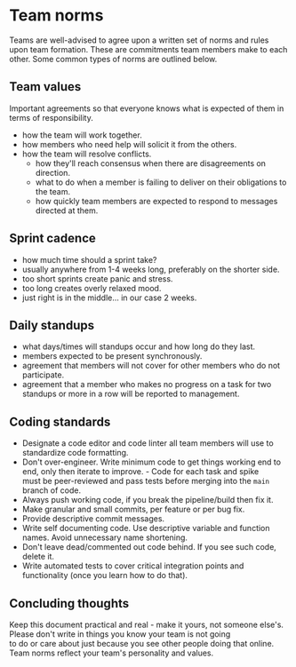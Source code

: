 # Team norms

Teams are well-advised to agree upon a written set of norms and rules upon team formation. These are commitments team members make to each other. Some common types of norms are outlined below.

## Team values

Important agreements so that everyone knows what is expected of them in terms of responsibility.

- how the team will work together.
- how members who need help will solicit it from the others.
- how the team will resolve conflicts.
  - how they'll reach consensus when there are disagreements on direction.
  - what to do when a member is failing to deliver on their obligations to the team.
  - how quickly team members are expected to respond to messages directed at them.

## Sprint cadence

- how much time should a sprint take?
- usually anywhere from 1-4 weeks long, preferably on the shorter side.
- too short sprints create panic and stress.
- too long creates overly relaxed mood.
- just right is in the middle... in our case 2 weeks.

## Daily standups

- what days/times will standups occur and how long do they last.
- members expected to be present synchronously.
- agreement that members will not cover for other members who do not participate.
- agreement that a member who makes no progress on a task for two standups or more in a row will be reported to management.

## Coding standards

- Designate a code editor and code linter all team members will use to standardize code formatting.
- Don't over-engineer. Write minimum code to get things working end to end, only then iterate to improve.
  - Code for each task and spike must be peer-reviewed and pass tests before merging into the `main` branch of code.
- Always push working code, if you break the pipeline/build then fix it.
- Make granular and small commits, per feature or per bug fix.
- Provide descriptive commit messages.
- Write self documenting code. Use descriptive variable and function names. Avoid unnecessary name shortening.
- Don't leave dead/commented out code behind. If you see such code, delete it.
- Write automated tests to cover critical integration points and functionality (once you learn how to do that).

## Concluding thoughts

Keep this document practical and real - make it yours, not someone else's. Please don't write in things you know your team is not going to do or care about just because you see other people doing that online. Team norms reflect your team's personality and values.
